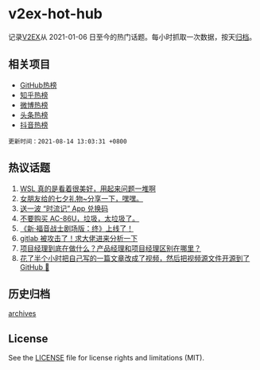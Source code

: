 # v2ex-hot-hub

 记录[V2EX](https://www.v2ex.com/)从 2021-01-06 日至今的热门话题。每小时抓取一次数据，按天[归档](archives)。
 
 ## 相关项目

- [GitHub热榜](https://github.com/snaildev/github-hot-hub)
- [知乎热榜](https://github.com/snaildev/zhihu-hot-hub)
- [微博热榜](https://github.com/snaildev/weibo-hot-hub)
- [头条热榜](https://github.com/snaildev/toutiao-hot-hub)
- [抖音热榜](https://github.com/snaildev/douyin-hot-hub)


 `更新时间：2021-08-14 13:03:31 +0800`

## 热议话题

1. [WSL 真的是看着很美好，用起来问题一堆啊](https://www.v2ex.com/t/795588)
1. [女朋友给的七夕礼物~分享一下，嘿嘿。](https://www.v2ex.com/t/795722)
1. [送一波 “时流记” App 兑换码](https://www.v2ex.com/t/795711)
1. [不要购买 AC-86U，垃圾，太垃圾了。](https://www.v2ex.com/t/795716)
1. [《新·福音战士剧场版：终》上线了！](https://www.v2ex.com/t/795597)
1. [gitlab 被攻击了！求大佬进来分析一下](https://www.v2ex.com/t/795606)
1. [项目经理到底在做什么？产品经理和项目经理区别在哪里？](https://www.v2ex.com/t/795585)
1. [花了半个小时把自己写的一篇文章改成了视频，然后把视频源文件开源到了 GitHub 🤣](https://www.v2ex.com/t/795605)

## 历史归档

[archives](archives)

## License

See the [LICENSE](LICENSE) file for license rights and limitations (MIT).
